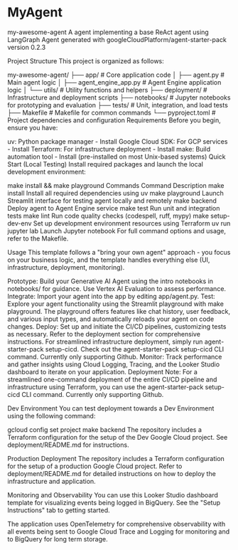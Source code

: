 # MyAgent

my-awesome-agent
A agent implementing a base ReAct agent using LangGraph Agent generated with googleCloudPlatform/agent-starter-pack version 0.2.3

Project Structure
This project is organized as follows:

my-awesome-agent/
├── app/                 # Core application code
│   ├── agent.py         # Main agent logic
│   ├── agent_engine_app.py # Agent Engine application logic
│   └── utils/           # Utility functions and helpers
├── deployment/          # Infrastructure and deployment scripts
├── notebooks/           # Jupyter notebooks for prototyping and evaluation
├── tests/               # Unit, integration, and load tests
├── Makefile             # Makefile for common commands
└── pyproject.toml       # Project dependencies and configuration
Requirements
Before you begin, ensure you have:

uv: Python package manager - Install
Google Cloud SDK: For GCP services - Install
Terraform: For infrastructure deployment - Install
make: Build automation tool - Install (pre-installed on most Unix-based systems)
Quick Start (Local Testing)
Install required packages and launch the local development environment:

make install && make playground
Commands
Command	Description
make install	Install all required dependencies using uv
make playground	Launch Streamlit interface for testing agent locally and remotely
make backend	Deploy agent to Agent Engine service
make test	Run unit and integration tests
make lint	Run code quality checks (codespell, ruff, mypy)
make setup-dev-env	Set up development environment resources using Terraform
uv run jupyter lab	Launch Jupyter notebook
For full command options and usage, refer to the Makefile.

Usage
This template follows a "bring your own agent" approach - you focus on your business logic, and the template handles everything else (UI, infrastructure, deployment, monitoring).

Prototype: Build your Generative AI Agent using the intro notebooks in notebooks/ for guidance. Use Vertex AI Evaluation to assess performance.
Integrate: Import your agent into the app by editing app/agent.py.
Test: Explore your agent functionality using the Streamlit playground with make playground. The playground offers features like chat history, user feedback, and various input types, and automatically reloads your agent on code changes.
Deploy: Set up and initiate the CI/CD pipelines, customizing tests as necessary. Refer to the deployment section for comprehensive instructions. For streamlined infrastructure deployment, simply run agent-starter-pack setup-cicd. Check out the agent-starter-pack setup-cicd CLI command. Currently only supporting Github.
Monitor: Track performance and gather insights using Cloud Logging, Tracing, and the Looker Studio dashboard to iterate on your application.
Deployment
Note: For a streamlined one-command deployment of the entire CI/CD pipeline and infrastructure using Terraform, you can use the agent-starter-pack setup-cicd CLI command. Currently only supporting Github.

Dev Environment
You can test deployment towards a Dev Environment using the following command:

gcloud config set project <your-dev-project-id>
make backend
The repository includes a Terraform configuration for the setup of the Dev Google Cloud project. See deployment/README.md for instructions.

Production Deployment
The repository includes a Terraform configuration for the setup of a production Google Cloud project. Refer to deployment/README.md for detailed instructions on how to deploy the infrastructure and application.

Monitoring and Observability
You can use this Looker Studio dashboard template for visualizing events being logged in BigQuery. See the "Setup Instructions" tab to getting started.

The application uses OpenTelemetry for comprehensive observability with all events being sent to Google Cloud Trace and Logging for monitoring and to BigQuery for long term storage.

